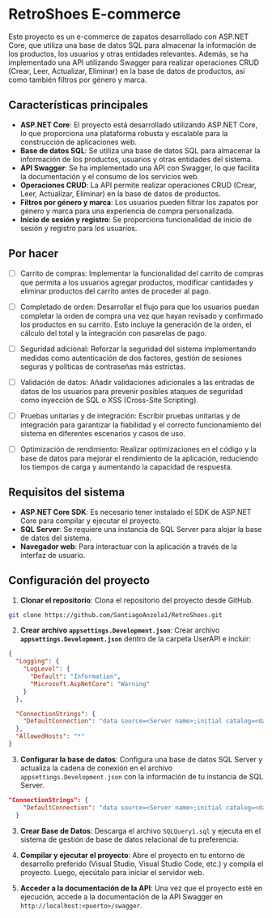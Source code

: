 # RetroShoes E-commerce 

Este proyecto es un e-commerce de zapatos desarrollado con ASP.NET Core, que utiliza una base de datos SQL para almacenar la información de los productos, los usuarios y otras entidades relevantes. Además, se ha implementado una API utilizando Swagger para realizar operaciones CRUD (Crear, Leer, Actualizar, Eliminar) en la base de datos de productos, así como también filtros por género y marca.

## Características principales

- **ASP.NET Core**: El proyecto está desarrollado utilizando ASP.NET Core, lo que proporciona una plataforma robusta y escalable para la construcción de aplicaciones web.
- **Base de datos SQL**: Se utiliza una base de datos SQL para almacenar la información de los productos, usuarios y otras entidades del sistema.
- **API Swagger**: Se ha implementado una API con Swagger, lo que facilita la documentación y el consumo de los servicios web.
- **Operaciones CRUD**: La API permite realizar operaciones CRUD (Crear, Leer, Actualizar, Eliminar) en la base de datos de productos.
- **Filtros por género y marca**: Los usuarios pueden filtrar los zapatos por género y marca para una experiencia de compra personalizada.
- **Inicio de sesión y registro**: Se proporciona funcionalidad de inicio de sesión y registro para los usuarios.

## Por hacer 
  - [ ] Carrito de compras: Implementar la funcionalidad del carrito de compras que permita a los usuarios agregar productos, modificar cantidades y eliminar productos del carrito antes de proceder al pago.

 - [ ] Completado de orden: Desarrollar el flujo para que los usuarios puedan completar la orden de compra una vez que hayan revisado y confirmado los productos en su carrito. Esto incluye la generación de la orden, el cálculo del total y la integración con pasarelas de pago.

 - [ ] Seguridad adicional: Reforzar la seguridad del sistema implementando medidas como autenticación de dos factores, gestión de sesiones seguras y políticas de contraseñas más estrictas.

 - [ ] Validación de datos: Añadir validaciones adicionales a las entradas de datos de los usuarios para prevenir posibles ataques de seguridad como inyección de SQL o XSS (Cross-Site Scripting).

 - [ ] Pruebas unitarias y de integración: Escribir pruebas unitarias y de integración para garantizar la fiabilidad y el correcto funcionamiento del sistema en diferentes escenarios y casos de uso.

 - [ ] Optimización de rendimiento: Realizar optimizaciones en el código y la base de datos para mejorar el rendimiento de la aplicación, reduciendo los tiempos de carga y aumentando la capacidad de respuesta.


## Requisitos del sistema

- **ASP.NET Core SDK**: Es necesario tener instalado el SDK de ASP.NET Core para compilar y ejecutar el proyecto.
- **SQL Server**: Se requiere una instancia de SQL Server para alojar la base de datos del sistema.
- **Navegador web**: Para interactuar con la aplicación a través de la interfaz de usuario.

## Configuración del proyecto

1. **Clonar el repositorio**: Clona el repositorio del proyecto desde GitHub.

```bash
git clone https://github.com/SantiagoAnzola1/RetroShoes.git
```

2. **Crear archivo `appsettings.Development.json`**: Crear archivo **`appsettings.Development.json`** dentro de la carpeta UserAPI e incluir:
```json
{
  "Logging": {
    "LogLevel": {
      "Default": "Information",
      "Microsoft.AspNetCore": "Warning"
    }
  },

  "ConnectionStrings": {
    "DefaultConnection": "data source=<Server name>;initial catalog=<database name>;User Id=<user id/ username>;Password=<password>"
  },
  "AllowedHosts": "*"
}
```
3. **Configurar la base de datos**: Configura una base de datos SQL Server y actualiza la cadena de conexión en el archivo `appsettings.Development.json` con la información de tu instancia de SQL Server.

```json
"ConnectionStrings": {
    "DefaultConnection": "data source=<Server name>;initial catalog=<database name>;User Id=<user id/ username>;Password=<password>"
  }
```
3. **Crear Base de Datos**: Descarga el archivo `SQLQuery1.sql` y ejecuta en el sistema de gestión de base de datos relacional de tu preferencia. 

4. **Compilar y ejecutar el proyecto**: Abre el proyecto en tu entorno de desarrollo preferido (Visual Studio, Visual Studio Code, etc.) y compila el proyecto. Luego, ejecútalo para iniciar el servidor web.

5. **Acceder a la documentación de la API**: Una vez que el proyecto esté en ejecución, accede a la documentación de la API Swagger en `http://localhost:<puerto>/swagger`.


